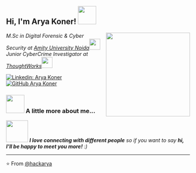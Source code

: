 <h2> Hi, I'm Arya Koner! <img src="https://media.giphy.com/avatars/davidvnun/pouGxWQQDO7U/200h.gif" width="50"></h2>
<img align='right' src="https://media.giphy.com/media/RbDKaczqWovIugyJmW/giphy.gif?cid=790b7611cj1so3jtjpfa31d4367f5u50z2bfl35hs34dwdm2&ep=v1_gifs_search&rid=giphy.gif&ct=g" width="230">
<p><em>M.Sc in Digital Forensic & Cyber Security  at <a href="http://www.amity.edu">Amity University Noida</a><img src="https://media.giphy.com/media/fYSnHlufseco8Fh93Z/giphy.gif" width="30"></br>Junior CyberCrime Investigator at <a href="https://www.edci.co.in/">ThoughtWorks</a><img src="https://media.giphy.com/media/WUlplcMpOCEmTGBtBW/giphy.gif" width="30"> 
</em></p>

[![Linkedin: Arya Koner](https://img.shields.io/badge/-thaianebraga-blue?style=flat-square&logo=Linkedin&logoColor=white&link=https://www.linkedin.com/in/hackarya007/)](https://www.linkedin.com/in/hackarya007/)
[![GitHub Arya Koner](https://img.shields.io/github/followers/hackarya?label=follow&style=social)](https://github.com/hackarya)


### <img src="https://media.giphy.com/media/0SLfY8DbzVcQKO0EOP/giphy.gif" width="50"> A little more about me...  


<img src="https://media.giphy.com/media/LnQjpWaON8nhr21vNW/giphy.gif" width="60"> <em><b>I love connecting with different people</b> so if you want to say <b>hi, I'll be happy to meet you more!</b> :)</em>

---

⭐️ From [@hackarya](https://github.com/hackarya)

